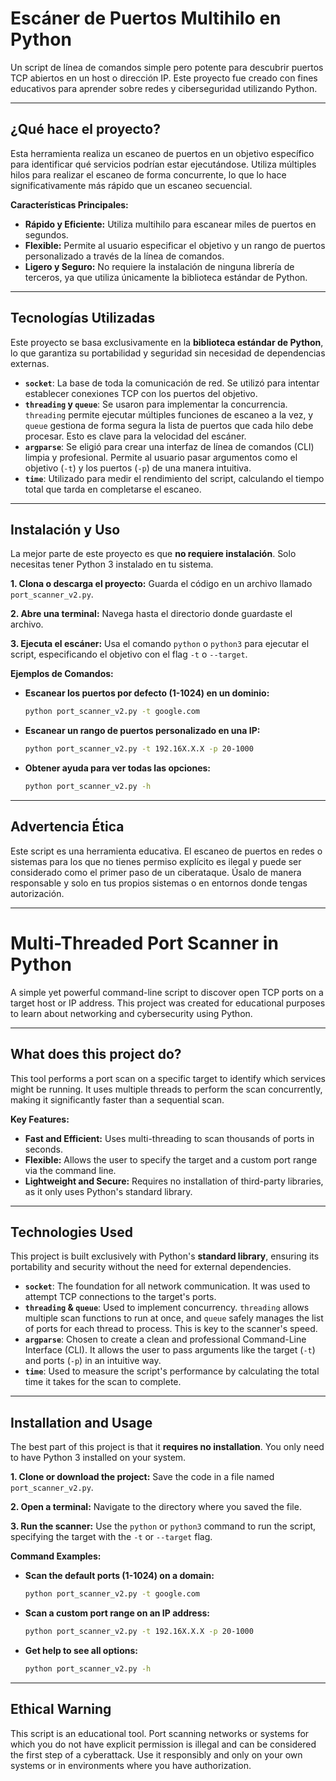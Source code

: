 
#  Escáner de Puertos Multihilo en Python

Un script de línea de comandos simple pero potente para descubrir puertos TCP abiertos en un host o dirección IP. Este proyecto fue creado con fines educativos para aprender sobre redes y ciberseguridad utilizando Python.



---
## ¿Qué hace el proyecto?

Esta herramienta realiza un escaneo de puertos en un objetivo específico para identificar qué servicios podrían estar ejecutándose. Utiliza múltiples hilos para realizar el escaneo de forma concurrente, lo que lo hace significativamente más rápido que un escaneo secuencial.

**Características Principales:**
* **Rápido y Eficiente:** Utiliza multihilo para escanear miles de puertos en segundos.
* **Flexible:** Permite al usuario especificar el objetivo y un rango de puertos personalizado a través de la línea de comandos.
* **Ligero y Seguro:** No requiere la instalación de ninguna librería de terceros, ya que utiliza únicamente la biblioteca estándar de Python.

---
## Tecnologías Utilizadas

Este proyecto se basa exclusivamente en la **biblioteca estándar de Python**, lo que garantiza su portabilidad y seguridad sin necesidad de dependencias externas.

* **`socket`**: La base de toda la comunicación de red. Se utilizó para intentar establecer conexiones TCP con los puertos del objetivo.
* **`threading` y `queue`**: Se usaron para implementar la concurrencia. `threading` permite ejecutar múltiples funciones de escaneo a la vez, y `queue` gestiona de forma segura la lista de puertos que cada hilo debe procesar. Esto es clave para la velocidad del escáner.
* **`argparse`**: Se eligió para crear una interfaz de línea de comandos (CLI) limpia y profesional. Permite al usuario pasar argumentos como el objetivo (`-t`) y los puertos (`-p`) de una manera intuitiva.
* **`time`**: Utilizado para medir el rendimiento del script, calculando el tiempo total que tarda en completarse el escaneo.

---
## Instalación y Uso

La mejor parte de este proyecto es que **no requiere instalación**. Solo necesitas tener Python 3 instalado en tu sistema.

**1. Clona o descarga el proyecto:**
Guarda el código en un archivo llamado `port_scanner_v2.py`.

**2. Abre una terminal:**
Navega hasta el directorio donde guardaste el archivo.

**3. Ejecuta el escáner:**
Usa el comando `python` o `python3` para ejecutar el script, especificando el objetivo con el flag `-t` o `--target`.

**Ejemplos de Comandos:**

* **Escanear los puertos por defecto (1-1024) en un dominio:**
    ```bash
    python port_scanner_v2.py -t google.com
    ```

* **Escanear un rango de puertos personalizado en una IP:**
    ```bash
    python port_scanner_v2.py -t 192.16X.X.X -p 20-1000
    ```

* **Obtener ayuda para ver todas las opciones:**
    ```bash
    python port_scanner_v2.py -h
    ```

---
## Advertencia Ética

Este script es una herramienta educativa. El escaneo de puertos en redes o sistemas para los que no tienes permiso explícito es ilegal y puede ser considerado como el primer paso de un ciberataque. Úsalo de manera responsable y solo en tus propios sistemas o en entornos donde tengas autorización.







------------------------------------------------------------------------------------------------------------------------------------------------------------------------------------------------------------------------------














#  Multi-Threaded Port Scanner in Python

A simple yet powerful command-line script to discover open TCP ports on a target host or IP address. This project was created for educational purposes to learn about networking and cybersecurity using Python.



---
## What does this project do?

This tool performs a port scan on a specific target to identify which services might be running. It uses multiple threads to perform the scan concurrently, making it significantly faster than a sequential scan.

**Key Features:**
* **Fast and Efficient:** Uses multi-threading to scan thousands of ports in seconds.
* **Flexible:** Allows the user to specify the target and a custom port range via the command line.
* **Lightweight and Secure:** Requires no installation of third-party libraries, as it only uses Python's standard library.

---
## Technologies Used

This project is built exclusively with Python's **standard library**, ensuring its portability and security without the need for external dependencies.

* **`socket`**: The foundation for all network communication. It was used to attempt TCP connections to the target's ports.
* **`threading` & `queue`**: Used to implement concurrency. `threading` allows multiple scan functions to run at once, and `queue` safely manages the list of ports for each thread to process. This is key to the scanner's speed.
* **`argparse`**: Chosen to create a clean and professional Command-Line Interface (CLI). It allows the user to pass arguments like the target (`-t`) and ports (`-p`) in an intuitive way.
* **`time`**: Used to measure the script's performance by calculating the total time it takes for the scan to complete.

---
## Installation and Usage

The best part of this project is that it **requires no installation**. You only need to have Python 3 installed on your system.

**1. Clone or download the project:**
Save the code in a file named `port_scanner_v2.py`.

**2. Open a terminal:**
Navigate to the directory where you saved the file.

**3. Run the scanner:**
Use the `python` or `python3` command to run the script, specifying the target with the `-t` or `--target` flag.

**Command Examples:**

* **Scan the default ports (1-1024) on a domain:**
    ```bash
    python port_scanner_v2.py -t google.com
    ```

* **Scan a custom port range on an IP address:**
    ```bash
    python port_scanner_v2.py -t 192.16X.X.X -p 20-1000
    ```

* **Get help to see all options:**
    ```bash
    python port_scanner_v2.py -h
    ```

---
## Ethical Warning

This script is an educational tool. Port scanning networks or systems for which you do not have explicit permission is illegal and can be considered the first step of a cyberattack. Use it responsibly and only on your own systems or in environments where you have authorization.
